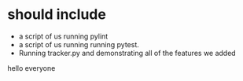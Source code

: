 # should include 
* a script of us running pylint
* a script of us running running pytest.
* Running tracker.py and demonstrating all of the features we added

hello everyone
